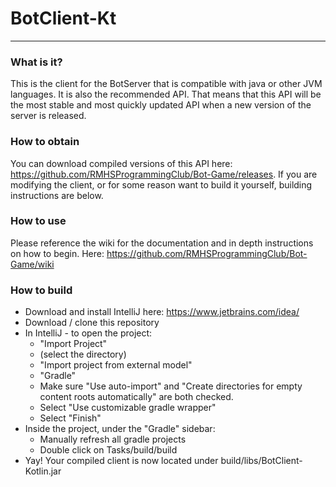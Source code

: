 # BotClient-Kt
---
### What is it?
 This is the client for the BotServer that is compatible with java or other JVM languages. It is also the recommended API. That means that this API will be the most stable and most quickly updated API when a new version of the server is released.
### How to obtain
You can download compiled versions of this API here: https://github.com/RMHSProgrammingClub/Bot-Game/releases. If you are modifying the client, or for some reason want to build it yourself, building instructions are below.
### How to use
Please reference the wiki for the documentation and in depth instructions on how to begin. Here: https://github.com/RMHSProgrammingClub/Bot-Game/wiki
### How to build
 - Download and install IntelliJ here: https://www.jetbrains.com/idea/
 - Download / clone this repository
 - In IntelliJ - to open the project:
   - "Import Project"
   - (select the directory)
   - "Import project from external model"
   - "Gradle"
   - Make sure "Use auto-import" and "Create directories for empty content roots automatically" are both checked.
   - Select "Use customizable gradle wrapper"
   - Select "Finish"
 - Inside the project, under the "Gradle" sidebar:
   - Manually refresh all gradle projects
   - Double click on Tasks/build/build
 - Yay! Your compiled client is now located under build/libs/BotClient-Kotlin.jar
